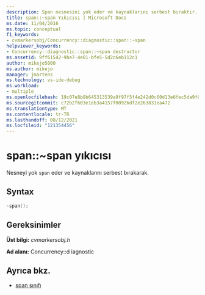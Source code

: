 ```yaml
---
description: Span nesnesini yok eder ve kaynaklarını serbest bıraktır.
title: span::~span Yıkıcısı | Microsoft Docs
ms.date: 11/04/2016
ms.topic: conceptual
f1_keywords:
- cvmarkersobj/Concurrency::diagnostic::span::~span
helpviewer_keywords:
- Concurrency::diagnostic::span::~span destructor
ms.assetid: 9ff61542-9be7-4e81-bfe5-5d2c6eb112c1
author: mikejo5000
ms.author: mikejo
manager: jmartens
ms.technology: vs-ide-debug
ms.workload:
- multiple
ms.openlocfilehash: 19c07e8b8b645313539a9f97f5f4e242d0c60d13e6fec5da9f0610ba51be6729
ms.sourcegitcommit: c72b2f603e1eb3a4157f00926df2e263831ea472
ms.translationtype: MT
ms.contentlocale: tr-TR
ms.lasthandoff: 08/12/2021
ms.locfileid: "121354456"
---
```

# <a name="spanspan-destructor"></a>span::~span yıkıcısı

Nesneyi yok `span` eder ve kaynaklarını serbest bırakarak.

## <a name="syntax"></a>Syntax

```cpp
~span();
```

## <a name="requirements"></a>Gereksinimler

**Üst bilgi:** *cvmarkersobj.h*

**Ad alanı:** Concurrency::d iagnostic

## <a name="see-also"></a>Ayrıca bkz.

- [span sınıfı](../profiling/span-class.md)
